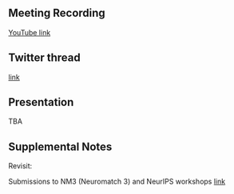 ## Meeting Recording

[YouTube link](https://www.youtube.com/watch?v=3TkOVPQm9-w&feature=emb_logo)

## Twitter thread

[link](https://twitter.com/Orthogonal_Lab/status/1314962338085302274)

## Presentation

TBA

## Supplemental Notes

Revisit:  

Submissions to NM3 (Neuromatch 3) and NeurIPS workshops [link](https://github.com/Orthogonal-Research-Lab/Conference-Submissions) 
